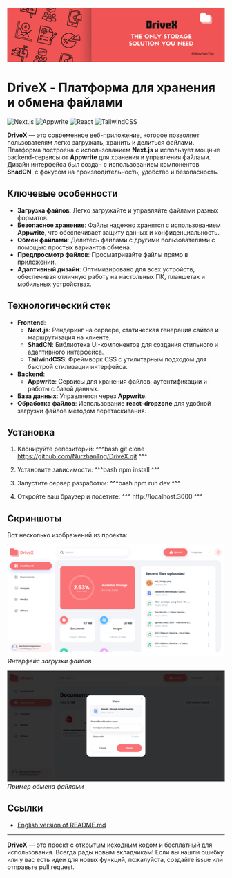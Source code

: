<p align="center">
  <img src="public/assets/images/banner.png" alt="баннер" />
</p>

# DriveX - Платформа для хранения и обмена файлами

![Next.js](https://img.shields.io/badge/Next.js-000000?style=for-the-badge&logo=next.js&logoColor=white)
![Appwrite](https://img.shields.io/badge/Appwrite-FF4B2B?style=for-the-badge&logo=appwrite&logoColor=white)
![React](https://img.shields.io/badge/React-61DAFB?style=for-the-badge&logo=react&logoColor=black)
![TailwindCSS](https://img.shields.io/badge/TailwindCSS-06B6D4?style=for-the-badge&logo=tailwind-css&logoColor=white)

**DriveX** — это современное веб-приложение, которое позволяет пользователям легко загружать, хранить и делиться файлами. Платформа построена с использованием **Next.js** и использует мощные backend-сервисы от **Appwrite** для хранения и управления файлами. Дизайн интерфейса был создан с использованием компонентов **ShadCN**, с фокусом на производительность, удобство и безопасность.

## Ключевые особенности
- **Загрузка файлов**: Легко загружайте и управляйте файлами разных форматов.
- **Безопасное хранение**: Файлы надежно хранятся с использованием **Appwrite**, что обеспечивает защиту данных и конфиденциальность.
- **Обмен файлами**: Делитесь файлами с другими пользователями с помощью простых вариантов обмена.
- **Предпросмотр файлов**: Просматривайте файлы прямо в приложении.
- **Адаптивный дизайн**: Оптимизировано для всех устройств, обеспечивая отличную работу на настольных ПК, планшетах и мобильных устройствах.

## Технологический стек
- **Frontend**:
  - **Next.js**: Рендеринг на сервере, статическая генерация сайтов и маршрутизация на клиенте.
  - **ShadCN**: Библиотека UI-компонентов для создания стильного и адаптивного интерфейса.
  - **TailwindCSS**: Фреймворк CSS с утилитарным подходом для быстрой стилизации интерфейса.
- **Backend**:
  - **Appwrite**: Сервисы для хранения файлов, аутентификации и работы с базой данных.
- **База данных**: Управляется через **Appwrite**.
- **Обработка файлов**: Использование **react-dropzone** для удобной загрузки файлов методом перетаскивания.

## Установка
1. Клонируйте репозиторий:
   ^^^bash
   git clone https://github.com/NurzhanTng/DriveX.git
   ^^^

2. Установите зависимости:
   ^^^bash
   npm install
   ^^^

3. Запустите сервер разработки:
   ^^^bash
   npm run dev
   ^^^

4. Откройте ваш браузер и посетите:
   ^^^
   http://localhost:3000
   ^^^

## Скриншоты

Вот несколько изображений из проекта:

![Загрузка файлов](public/assets/images/file-upload.png)
*Интерфейс загрузки файлов*

![Обмен файлами](public/assets/images/file-sharing.png)
*Пример обмена файлами*

## Ссылки
- [English version of README.md](./README.md)

---

**DriveX** — это проект с открытым исходным кодом и бесплатный для использования. Всегда рады новым вкладчикам! Если вы нашли ошибку или у вас есть идеи для новых функций, пожалуйста, создайте issue или отправьте pull request.
